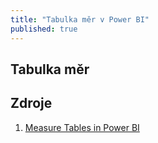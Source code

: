 ```yaml
---
title: "Tabulka měr v Power BI"
published: true
---
```


## Tabulka měr

## Zdroje

1. [Measure Tables in Power BI][01]

[01]: https://exceleratorbi.com.au/measure-tables-in-power-bi/
